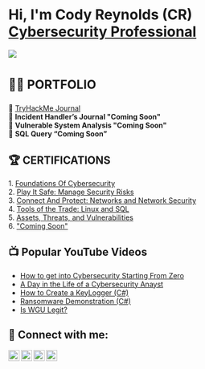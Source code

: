 <h1>Hi, I'm Cody Reynolds (CR) 
<br/><a href="">Cybersecurity Professional</a></h1>
<a href="https://linkedin.com"><img src="https://img.shields.io/badge/-LinkedIn-0072b1?&style=for-the-badge&logo=linkedin&logoColor=white" /></a>

# <p style="font-size:24px;">👨‍💻 PORTFOLIO</p>

🔷 <a href="https://github.com/OfficialCodyReynolds/Portfolio/blob/main/Portfolio/Portfolio/TryHackMe_Journal/README.md">TryHackMe Journal</a><br>
🔷 <b>Incident Handler’s Journal "Coming Soon"</b><br>
🔷 <b>Vulnerable System Analysis "Coming Soon"</b><br>
🔷 <b>SQL Query “Coming Soon”</b><br>

<h2>🏆 CERTIFICATIONS </h2>
1. <a href="https://github.com/OfficialCodyReynolds/Portfolio/blob/main/Certifications/Google/Foundations_Of_Cybersecurity/FOC.md">Foundations Of Cybersecurity</a><br>
2. <a href="https://github.com/OfficialCodyReynolds/Portfolio/blob/main/Certifications/Google/Play_It_Safe/PIS.md">Play It Safe: Manage Security Risks</a><br>
3. <a href="">Connect And Protect: Networks and Network Security</a><br>
4. <a href="">Tools of the Trade: Linux and SQL</a><br>
5. <a href="">Assets, Threats, and Vulnerabilities</a><br>
6. <a href="">"Coming Soon"</a><br>


<h2>📺 Popular YouTube Videos</h2>

- [How to get into Cybersecurity Starting From Zero](https://www.youtube.com/watch?v=a83ASGn_V_s)
- [A Day in the Life of a Cybersecurity Anayst](https://www.youtube.com/watch?v=uHy3oM7NnoU)
- [How to Create a KeyLogger (C#)](https://www.youtube.com/watch?v=N-L9hklSlNk)
- [Ransomware Demonstration (C#)](https://www.youtube.com/watch?v=OfvdQeh79s0)
- [Is WGU Legit?](https://www.youtube.com/watch?v=E2MwRWxDBkA)

<h2> 🤳 Connect with me:</h2>

[<img align="left" alt="JoshMadakor | YouTube" width="22px" src="https://cdn.jsdelivr.net/npm/simple-icons@v3/icons/youtube.svg" />][youtube]
[<img align="left" alt="JoshMadakor | Twitter" width="22px" src="https://cdn.jsdelivr.net/npm/simple-icons@v3/icons/twitter.svg" />][twitter]
[<img align="left" alt="JoshMadakor | LinkedIn" width="22px" src="https://cdn.jsdelivr.net/npm/simple-icons@v3/icons/linkedin.svg" />][linkedin]
[<img align="left" alt="JoshMadakor | Instagram" width="22px" src="https://cdn.jsdelivr.net/npm/simple-icons@v3/icons/instagram.svg" />][instagram]

[twitter]: https://twitter.com
[youtube]: https://www.youtube.com
[instagram]: https://www.instagram.com
[linkedin]: https://linkedin.com

<!--
**joshmadakor1/joshmadakor1** is a ✨ _special_ ✨ repository because its `README.md` (this file) appears on your GitHub profile.

Here are some ideas to get you started:

- 🔭 I’m currently working on ...
- 🌱 I’m currently learning ...
- 👯 I’m looking to collaborate on ...
- 🤔 I’m looking for help with ...
- 💬 Ask me about ...
- 📫 How to reach me: ...
- 😄 Pronouns: ...
- ⚡ Fun fact: ...
-->
